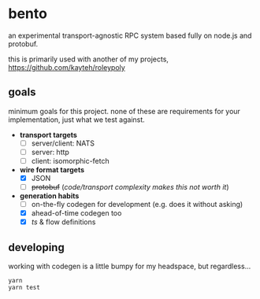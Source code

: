 # bento

an experimental transport-agnostic RPC system based fully on node.js and protobuf.

this is primarily used with another of my projects, https://github.com/kayteh/roleypoly

## goals

minimum goals for this project. none of these are requirements for your implementation, just what we test against.

- **transport targets**
  - [ ] server/client: NATS
  - [ ] server: http
  - [ ] client: isomorphic-fetch

- **wire format targets**
  - [x] JSON
  - [ ] ~~protobuf~~ (*code/transport complexity makes this not worth it*)

- **generation habits**
  - [ ] on-the-fly codegen for development (e.g. does it without asking)
  - [x] ahead-of-time codegen too
  - [x] *ts* & flow definitions

## developing

working with codegen is a little bumpy for my headspace, but regardless...

```
yarn
yarn test
```